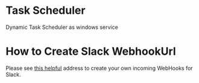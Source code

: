 # Task Scheduler

Dynamic Task Scheduler as windows service

# How to Create Slack WebhookUrl

Please see [this helpful](https://get.slack.help/hc/en-us/articles/115005265063-Incoming-WebHooks-for-Slack) address to create your own incoming WebHooks for Slack.
